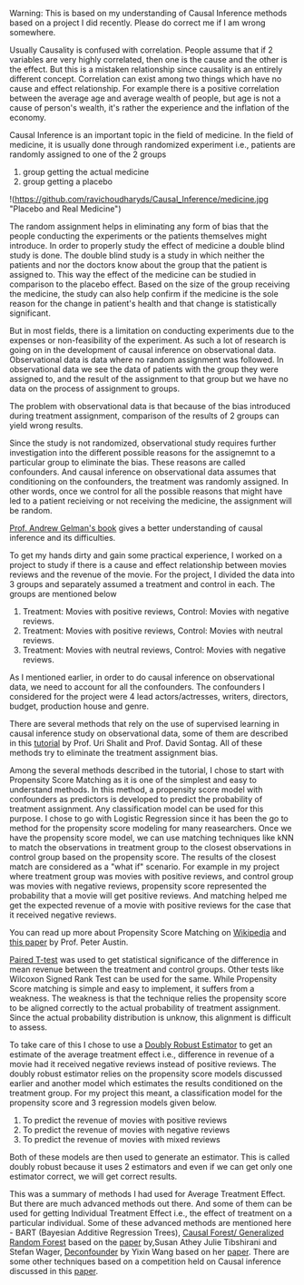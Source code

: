 Warning: This is based on my understanding of Causal Inference methods based on a project I did recently. Please do correct me if I am wrong somewhere. 

Usually Causality is confused with correlation. People assume that if 2 variables are very highly correlated, then one is the cause and the other is the effect. But this is a mistaken relationship since causality is an entirely different concept. Correlation can exist among two things which have no cause and effect relationship. For example there is a positive correlation between the average age and average wealth of people, but age is not a cause of person's wealth, it's rather the experience and the inflation of the economy.   

Causal Inference is an important topic in the field of medicine. In the field of medicine, it is usually done through randomized experiment i.e., patients are randomly assigned to one of the 2 groups 
1. group getting the actual medicine
2. group getting a placebo

!(https://github.com/ravichoudharyds/Causal_Inference/medicine.jpg "Placebo and Real Medicine")


The random assignment helps in eliminating any form of bias that the people conducting the experiments or the patients themselves might introduce. In order to properly study the effect of medicine a double blind study is done. The double blind study is a study in which neither the patients and nor the doctors know about the group that the patient is assigned to. This way the effect of the medicine can be studied in comparison to the placebo effect. Based on the size of the group receiving the medicine, the study can also help confirm if the medicine is the sole reason for the change in patient's health and that change is statistically significant. 

But in most fields, there is a limitation on conducting experiments due to the expenses or non-feasibility of the experiment. As such a lot of research is going on in the development of causal inference on observational data. Observational data is data where no random assignment was followed. In observational data we see the data of patients with the group they were assigned to, and the result of the assignment to that group but we have no data on the process of assignment to groups.

The problem with observational data is that because of the bias introduced during treatment assignment, comparison of the results of 2 groups can yield wrong results. 

Since the study is not randomized, observational study requires further investigation into the different possible reasons for the assignemnt to a particular group to eliminate the bias. These reasons are called confounders. And causal inference on observational data assumes that conditioning on the confounders, the treatment was randomly assigned. In other words, once we control for all the possible reasons that might have led to a patient recieiving or not receiving the medicine, the assignment will be random. 

[Prof. Andrew Gelman's book](http://www.stat.columbia.edu/~gelman/arm/chap9.pdf) gives a better understanding of causal inference and its difficulties. 

To get my hands dirty and gain some practical experience, I worked on a project to study if there is a cause and effect relationship between movies reviews and the revenue of the movie. For the project, I divided the data into 3 groups and separately assumed a treatment and control in each. The groups are mentioned below 
1. Treatment: Movies with positive reviews, Control: Movies with negative reviews.
2. Treatment: Movies with positive reviews, Control: Movies with neutral reviews.
3. Treatment: Movies with neutral reviews, Control: Movies with negative reviews.

As I mentioned earlier, in order to do causal inference on observational data, we need to account for all the confounders. The confounders I considered for the project were 4 lead actors/actresses, writers, directors, budget, production house and genre.

There are several methods that rely on the use of supervised learning in causal inference study on observational data, some of them are described in this [tutorial](https://cs.nyu.edu/~shalit/slides.pdf) by Prof. Uri Shalit and Prof. David Sontag. All of these methods try to eliminate the treatment assignment bias.

Among the several methods described in the tutorial, I chose to start with Propensity Score Matching as it is one of the simplest and easy to understand methods. In this method, a propensity score model with confounders as predictors is developed to predict the probability of treatment assignment. Any classification model can be used for this purpose. I chose to go with Logistic Regression since it has been the go to method for the propensity score modeling for many reasearchers. Once we have the propensity score model, we can use matching techniques like kNN to match the observations in treatment group to the closest observations in control group based on the propensity score. The results of the closest match are considered as a "what if" scenario. For example in my project where treatment group was movies with positive reviews, and control group was movies with negative reviews, propensity score represented the probability that a movie will get positive reviews. And  matching helped me get the expected revenue of a movie with positive reviews for the case that it received negative reviews. 

You can read up more about Propensity Score Matching on [Wikipedia](https://en.wikipedia.org/wiki/Propensity_score_matching) and [this paper](https://www.ncbi.nlm.nih.gov/pmc/articles/PMC3144483/) by Prof. Peter Austin.

[Paired T-test](http://www.statstutor.ac.uk/resources/uploaded/paired-t-test.pdf) was used to get statistical significance of the difference in mean revenue between the treatment and control groups. Other tests like Wilcoxon Signed Rank Test can be used for the same. While Propensity Score matching is simple and easy to implement, it suffers from a weakness. The weakness is that the technique relies the propensity score to be aligned correctly to the actual probability of treatment assignment. Since the actual probability distribution is unknow, this alignment is difficult to assess.

To take care of this I chose to use a [Doubly Robust Estimator](https://www4.stat.ncsu.edu/~davidian/double.pdf) to get an estimate of the average treatment effect i.e., difference in revenue of a movie had it received negative reviews instead of positive reviews. The doubly robust estimator relies on the propensity score models discussed earlier and another model which estimates the results conditioned on the treatment group. For my project this meant, a classification model for the propensity score and 3 regression models given below. 
1. To predict the revenue of movies with positive reviews
2. To predict the revenue of movies with negative reviews
3. To predict the revenue of movies with mixed reviews

Both of these models are then used to generate an estimator. This is called doubly robust because it uses 2 estimators and even if we can get only one estimator correct, we will get correct results.

This was a summary of methods I had used for Average Treatment Effect. But there are much advanced methods out there. And some of them can be used for getting Individual Treatment Effect i.e., the effect of treatment on a particular individual. Some of these advanced methods are mentioned here - BART (Bayesian Additive Regression Trees), [Causal Forest/ Generalized Random Forest](https://github.com/grf-labs/grf) based on the [paper](https://arxiv.org/pdf/1610.01271.pdf) by,Susan Athey Julie Tibshirani and Stefan Wager, [Deconfounder](https://github.com/blei-lab/deconfounder_tutorial) by Yixin Wang based on her [paper](https://arxiv.org/pdf/1805.06826.pdf).  There are some other techniques based on a competition held on Causal inference discussed in this [paper](https://arxiv.org/pdf/1707.02641.pdf).
